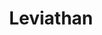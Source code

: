 ---
title: Leviathan
name: leviathan
description: TODO
image: placeholder.png
live-preview: false
priority: 30
layout: project
---